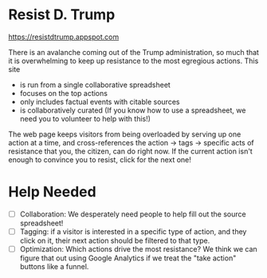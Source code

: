 # Resist D. Trump

https://resistdtrump.appspot.com

There is an avalanche coming out of the Trump administration, so much that it is overwhelming to keep up resistance to the most egregious actions.  This site 

* is run from a single collaborative spreadsheet
* focuses on the top actions
* only includes factual events with citable sources
* is collaboratively curated (If you know how to use a spreadsheet, we need you to volunteer to help with this!)

The web page keeps visitors from being overloaded by serving up one action at a time, and cross-references the action → tags → specific acts of resistance that you, the citizen, can do right now.  If the current action isn't enough to convince you to resist, click for the next one!

# Help Needed

- [ ] Collaboration:  We desperately need people to help fill out the source spreadsheet!
- [ ] Tagging: if a visitor is interested in a specific type of action, and they click on it, their next action should be filtered to that type.
- [ ] Optimization: Which actions drive the most resistance?  We think we can figure that out using Google Analytics if we treat the "take action" buttons like a funnel.
